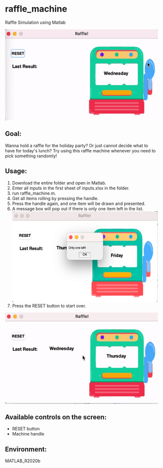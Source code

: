 # raffle_machine
Raffle Simulation using Matlab <br />

<img src="https://github.com/yyydky/raffle_machine/blob/main/raffle.gif" width="600" height="300">

## Goal:
Wanna hold a raffle for the holiday party?
Or just cannot decide what to have for today's lunch?
Try using this raffle machine whenever you need to pick something randomly!

## Usage:
1. Download the entire folder and open in Matlab.
2. Enter all inputs in the first sheet of inputs.xlsx in the folder.
3. run raffle_machine.m.
4. Get all items rolling by pressing the handle.
5. Press the handle again, and one item will be drawn and presented.
6. A message box will pop out if there is only one item left in the list. <br />
<img src="https://github.com/yyydky/raffle_machine/blob/main/msgbox.png" width="600" height="300"> <br />
7. Press the RESET button to start over. <br />

<img src="https://github.com/yyydky/raffle_machine/blob/main/reset.gif" width="600" height="300"> <br />

## Available controls on the screen:
- RESET button
- Machine handle

## Environment:
MATLAB_R2020b
